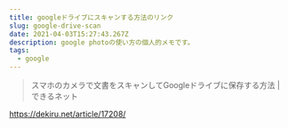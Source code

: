 ```yaml
---
title: googleドライブにスキャンする方法のリンク
slug: google-drive-scan
date: 2021-04-03T15:27:43.267Z
description: google photoの使い方の個人的メモです。
tags:
  - google
---
```

>スマホのカメラで文書をスキャンしてGoogleドライブに保存する方法 | できるネット

<https://dekiru.net/article/17208/>